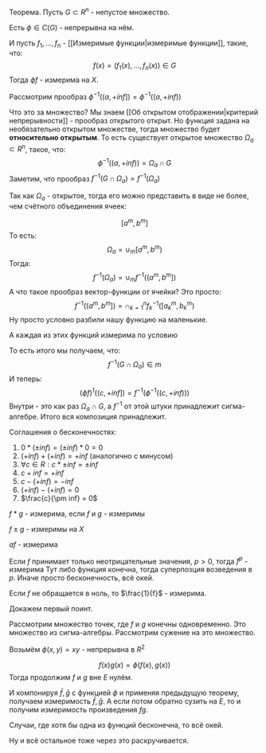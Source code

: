 Теорема. Пусть $G \subset R^{n}$ - непустое множество.

Есть $\phi \in C(G)$ - непрерывна на нём.

И пусть $f_{1}, ..., f_{n}$ - [[Измеримые функции|измеримые функции]], такие, что:
$$
f(x) = (f_{1}(x), ..., f_{n}(x)) \in G
$$
Тогда $\phi f$ - измерима на $X$.

Рассмотрим прообраз $\phi^{-1}((a, +inf]) = \phi^{-1}((a, +inf))$

Что это за множество? Мы знаем [[Об открытом отображении|критерий непрерывности]] - прообраз открытого открыт. Но функция задана на необязательно открытом множестве, тогда множество будет **относительно открытым**. То есть существует открытое множество $\Omega_{a} \subset R^{n}$, такое, что:
$$
\phi^{-1}((a, +inf)) = \Omega_{a} \cap G
$$
Заметим, что прообраз $f^{-1}(G \cap \Omega_{a}) = f^{-1}(\Omega_{a})$ 

Так как $\Omega_{a}$ - открытое, тогда его можно представить в виде не более, чем счётного объединения ячеек:

$$
[a^{m}, b^{m}]
$$
То есть:
$$
\Omega_{a} = \cup_{m} [a^{m}, b^{m})
$$
Тогда:
$$
f^{-1}(\Omega_{a}) = \cup_{m} f^{-1}((a^{m}, b^{m}])
$$
А что такое прообраз вектор-функции от ячейки? Это просто:
$$
f^{-1}((a^{m}, b^{m}]) = \cap_{k=1}^{n} f_{k}^{-1}([a^{m}_{k}, b^{m}_{k})
$$
Ну просто условно разбили нашу функцию на маленькие.

А каждая из этих функций измерима по условию

То есть итого мы получаем, что:
$$
f^{-1}(G \cap \Omega_{a}) \in m
$$
И теперь:
$$
(\phi f)^{1}((c, +inf]) = f^{-1}(\phi^{-1}((c, +inf)))
$$
Внутри - это как раз $\Omega_{a} \cap G$, а $f^{-1}$ от этой штуки принадлежит сигма-алгебре. Итого вся композиция принадлежит.

Соглашения о бесконечностях:

1) $0 * (\pm inf) = (\pm inf) * 0 = 0$
2) $(+inf) + (+inf) = +inf$ (аналогично с минусом)
3) $\forall c \in R : c * \pm inf = \pm inf$
4) $c + inf = +inf$
5) $c - (+inf) = -inf$
6) $(+inf) - (+inf) = 0$
7) $\frac{c}{\pm inf} = 0$

$f * g$ - измерима, если $f$ и $g$ - измеримы

$f \pm g$ - измеримы на $X$

$af$ - измерима

Если $f$ принимает только неотрицательные значения, $p > 0$, тогда $f^{p}$ - измерима
Тут либо функция конечна, тогда суперпозция возведения в $p$.
Иначе просто бесконечность, всё окей.

Если $f$ не обращается в ноль, то $\frac{1}{f}$ - измерима.

Докажем первый поинт.

Рассмотрим множество точек, где $f$ и $g$ конечны одновременно. Это множество из сигма-алгебры. Рассмотрим сужение на это множество.

Возьмём $\phi(x, y) = xy$ - непрерывна в $R^{2}$

$$
f(x)g(x) = \phi(f(x), g(x))
$$
Тогда продолжим $f$ и $g$ вне $E$ нулём.

И компонируя $\bar{f}, \bar{g}$ с функцией $\phi$ и применяя предыдущую теорему, получаем измеримость $\bar{f}, \bar{g}$. А если потом обратно сузить на $E$, то и получим измеримость произведения $fg$.

Случаи, где хотя бы одна из функций бесконечна, то всё окей.

Ну и всё остальное тоже через это раскручивается.
